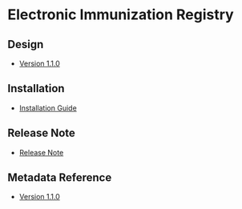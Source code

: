 # Electronic Immunization Registry

## Design

- [Version 1.1.0](#imm-eir-design-110)

## Installation

- [Installation Guide](#imm-eir-installation)

## Release Note

- [Release Note](#imm-eir-release-note)

## Metadata Reference

- [Version 1.1.0](https://packages.dhis2.org/en/IMM_EIR/1.1.0/DHIS2.36/IMM_EIR_COMPLETE_1.1.0_DHIS2.36.xlsx)

